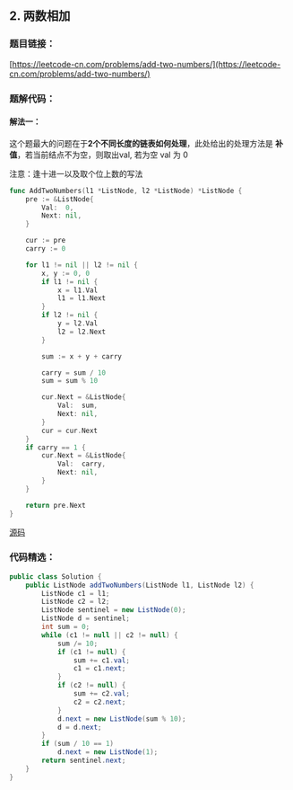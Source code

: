 ## 2. 两数相加
### 题目链接：

[https://leetcode-cn.com/problems/add-two-numbers/](https://leetcode-cn.com/problems/add-two-numbers/)

### 题解代码：

#### 解法一： 

这个题最大的问题在于**2个不同长度的链表如何处理**，此处给出的处理方法是 **补值**，若当前结点不为空，则取出val, 若为空 val 为 0

注意：逢十进一以及取个位上数的写法

```go
func AddTwoNumbers(l1 *ListNode, l2 *ListNode) *ListNode {
	pre := &ListNode{
		Val:  0,
		Next: nil,
	}

	cur := pre
	carry := 0

	for l1 != nil || l2 != nil {
		x, y := 0, 0
		if l1 != nil {
			x = l1.Val
			l1 = l1.Next
		}
		if l2 != nil {
			y = l2.Val
			l2 = l2.Next
		}

		sum := x + y + carry

		carry = sum / 10
		sum = sum % 10

		cur.Next = &ListNode{
			Val:  sum,
			Next: nil,
		}
		cur = cur.Next
	}
	if carry == 1 {
		cur.Next = &ListNode{
			Val:  carry,
			Next: nil,
		}
	}

	return pre.Next
}
```

[源码](add_two_numbers.go)



### 代码精选：

```java
public class Solution {
    public ListNode addTwoNumbers(ListNode l1, ListNode l2) {
        ListNode c1 = l1;
        ListNode c2 = l2;
        ListNode sentinel = new ListNode(0);
        ListNode d = sentinel;
        int sum = 0;
        while (c1 != null || c2 != null) {
            sum /= 10;
            if (c1 != null) {
                sum += c1.val;
                c1 = c1.next;
            }
            if (c2 != null) {
                sum += c2.val;
                c2 = c2.next;
            }
            d.next = new ListNode(sum % 10);
            d = d.next;
        }
        if (sum / 10 == 1)
            d.next = new ListNode(1);
        return sentinel.next;
    }
}
```

